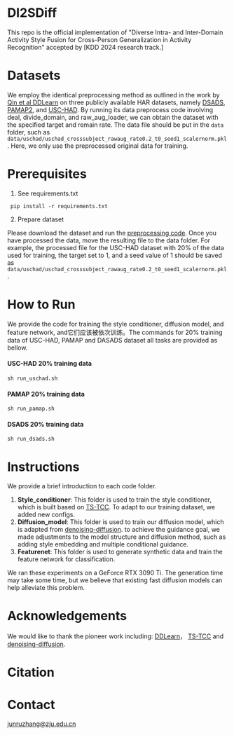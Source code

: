 # DI2SDiff

This repo is the official implementation of  "Diverse Intra- and Inter-Domain Activity Style Fusion for Cross-Person Generalization in Activity Recognition" accepted by [KDD 2024 research track.]



# Datasets

We employ the identical preprocessing method as outlined in the work by [Qin et al DDLearn](https://github.com/microsoft/robustlearn/tree/main/ddlearn) on three publicly available HAR datasets, namely [DSADS](https://archive.ics.uci.edu/dataset/256/daily+and+sports+activities), [PAMAP2](https://archive.ics.uci.edu/dataset/231/pamap2+physical+activity+monitoring), and [USC-HAD](https://sipi.usc.edu/had/). By running its data preprocess code involving deal, divide_domain, and raw_aug_loader, we can obtain the dataset with the specified target and remain rate. The data file should be put in the `data` folder, such as `data/uschad/uschad_crosssubject_rawaug_rate0.2_t0_seed1_scalernorm.pkl`. Here, we only use the preprocessed original data for training.



# Prerequisites

1. See requirements.txt

```
 pip install -r requirements.txt
```

2. Prepare dataset

Please download the dataset and run the [preprocessing code](https://github.com/microsoft/robustlearn/tree/main/ddlearn). Once you have processed the data, move the resulting file to the data folder. For example, the processed file for the USC-HAD dataset with 20% of the data used for training, the target set to 1, and a seed value of 1 should be saved as `data/uschad/uschad_crosssubject_rawaug_rate0.2_t0_seed1_scalernorm.pkl`.



# How to Run

We provide the code for training the style conditioner, diffusion model, and feature network, and它们应该被依次训练。The commands for 20% training data of USC-HAD, PAMAP and DASADS dataset all tasks are provided as bellow.

#### USC-HAD 20% training data

```
sh run_uschad.sh
```

#### PAMAP 20% training data

```
sh run_pamap.sh
```

#### DSADS 20% training data

```
sh run_dsads.sh
```



# Instructions

We provide a brief introduction to each code folder.

1. **Style_conditioner**: This folder is used to train the style conditioner, which is built based on [TS-TCC](https://github.com/emadeldeen24/TS-TCC/).  To adapt to our training dataset, we added new configs.
2. **Diffusion_model**: This folder is used to train our diffusion model, which is adapted from [denoising-diffusion](https://github.com/lucidrains/denoising-diffusion-pytorch). to achieve the guidance goal, we made adjustments to the model structure and diffusion method, such as adding style embedding and multiple conditional guidance.
3. **Featurenet**: This folder is used to generate synthetic data and train the feature network for classification. 

We ran these experiments on a GeForce RTX 3090 Ti. The generation time may take some time, but we believe that existing fast diffusion models can help alleviate this problem.



# Acknowledgements

We would like to thank the pioneer  work including: [DDLearn](https://github.com/microsoft/robustlearn/tree/main/ddlearn)， [TS-TCC](https://github.com/emadeldeen24/TS-TCC/) and [denoising-diffusion](https://github.com/lucidrains/denoising-diffusion-pytorch).



# Citation


# Contact

junruzhang@zju.edu.cn
